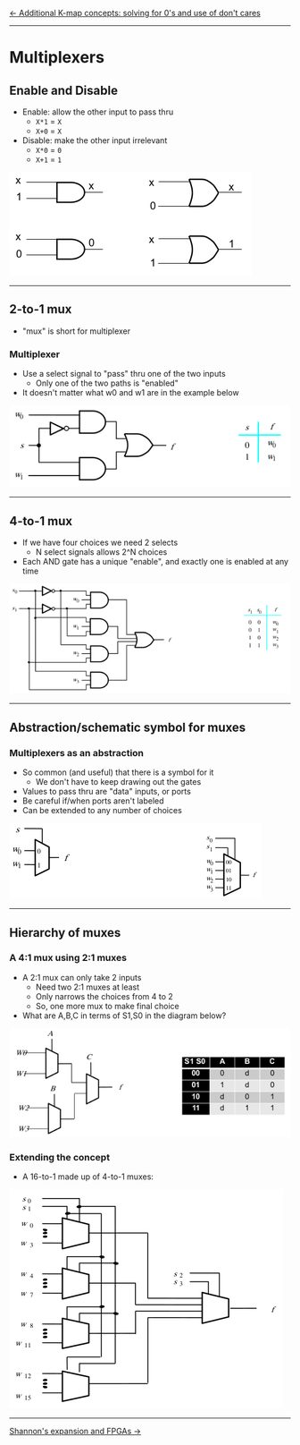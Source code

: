 [\<- Additional K-map concepts: solving for 0's and use of don't cares](5.md)

---

# Multiplexers

## Enable and Disable

- Enable: allow the other input to pass thru
	- `X*1` = `X`
	- `X+0` = `X`
- Disable: make the other input irrelevant
	- `X*0` = `0`
	- `X+1` = `1`

![diagram](6.1.png)

---

## 2-to-1 mux

- "mux" is short for multiplexer

### Multiplexer

- Use a select signal to "pass" thru one of the two inputs
	- Only one of the two paths is "enabled"
- It doesn't matter what w0 and w1 are in the example below

![diagram](6.2.png)

---

## 4-to-1 mux

- If we have four choices we need 2 selects
	- N select signals allows 2^N choices
- Each AND gate has a unique "enable", and exactly one is enabled at any time

![diagram](6.3.png)

---

## Abstraction/schematic symbol for muxes

### Multiplexers as an abstraction

- So common (and useful) that there is a symbol for it
	- We don't have to keep drawing out the gates
- Values to pass thru are "data" inputs, or ports
- Be careful if/when ports aren't labeled
- Can be extended to any number of choices

![diagram](6.4.png)

---

## Hierarchy of muxes

### A 4:1 mux using 2:1 muxes

- A 2:1 mux can only take 2 inputs
	- Need two 2:1 muxes at least
	- Only narrows the choices from 4 to 2
	- So, one more mux to make final choice
- What are A,B,C in terms of S1,S0 in the diagram below?


![diagram](6.5.png)

### Extending the concept

- A 16-to-1 made up of 4-to-1 muxes:

![diagram](6.6.png)

---

[Shannon's expansion and FPGAs ->](7.md)
